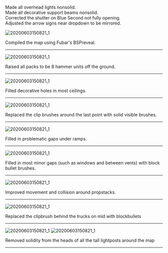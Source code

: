Made all overhead lights nonsolid.\
Made all decorative support beams nonsolid.\
Corrected the shutter on Blue Second not fully opening.\
Adjusted the arrow signs near dropdown to be mirrored.

![20200603150821_1](https://i.imgur.com/gb8mzVE.jpeg)

Compiled the map using Fubar's BSPreveal.
***

![20200603150821_1](https://i.imgur.com/7xXfMkF.png)

Raised all packs to be 8 hammer units off the ground.
***

![20200603150821_1](https://i.imgur.com/IzoEj7I.png)

Filled decorative holes in most ceilings.
***

![20200603150821_1](https://i.imgur.com/1v9jqmq.jpeg)

Replaced the clip brushes around the last point with solid visible brushes.
***

![20200603150821_1](https://i.imgur.com/kASWIeF.jpeg)

Filled in problematic gaps under ramps.
***

![20200603150821_1](https://i.imgur.com/eQgAcjV.png)

Filled in most minor gaps (such as windows and between vents) with block bullet brushes.
***

![20200603150821_1](https://i.imgur.com/H62C228.jpeg)

Improved movement and collision around propstacks.
***

![20200603150821_1](https://i.imgur.com/gkqaDuG.jpeg)

Replaced the clipbrush behind the trucks on mid with blockbullets
***

![20200603150821_1](https://i.imgur.com/6WbAYBE.png)
![20200603150821_1](https://i.imgur.com/4Q6BDvH.png)

Removed solidity from the heads of all the tall lightposts around the map
***
